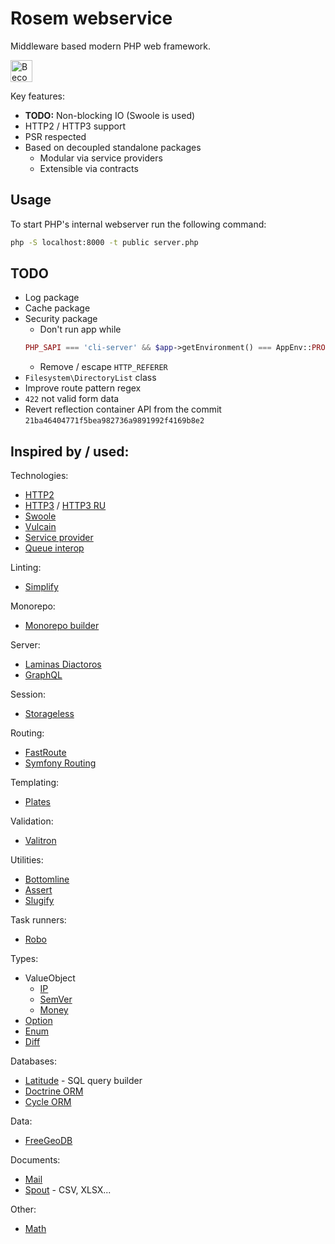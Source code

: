 # Rosem webservice

Middleware based modern PHP web framework.

<a href="https://www.patreon.com/roshe"><img src="https://c5.patreon.com/external/logo/become_a_patron_button.png" alt="Become a Patron!" height="35"></a>

Key features:
- **TODO:** Non-blocking IO (Swoole is used)
- HTTP2 / HTTP3 support
- PSR respected
- Based on decoupled standalone packages
    - Modular via service providers
    - Extensible via contracts

## Usage

To start PHP's internal webserver run the following command:
```bash
php -S localhost:8000 -t public server.php
```

## TODO

- Log package
- Cache package
- Security package
    - Don't run app while
    ```php
    PHP_SAPI === 'cli-server' && $app->getEnvironment() === AppEnv::PRODUCTION;
    ```
  - Remove / escape `HTTP_REFERER`
- `Filesystem\DirectoryList` class
- Improve route pattern regex
- `422` not valid form data
- Revert reflection container API from the commit `21ba46404771f5bea982736a9891992f4169b8e2`

## Inspired by / used:

Technologies:

- [HTTP2](https://www.mnot.net/blog/2019/10/13/h2_api_multiplexing)
- [HTTP3](https://blog.cloudflare.com/http3-the-past-present-and-future/) / [HTTP3 RU](https://ru.hexlet.io/blog/posts/http-3-proshloe-nastoyaschee-i-buduschee)
- [Swoole](https://awesomeopensource.com/project/swooletw/awesome-swoole)
- [Vulcain](https://github.com/dunglas/vulcain)
- [Service provider](https://github.com/container-interop/service-provider)
- [Queue interop](https://github.com/queue-interop/queue-interop)

Linting:

- [Simplify](https://github.com/symplify/symplify)

Monorepo:

- [Monorepo builder](https://github.com/symplify/monorepo-builder)

Server:

- [Laminas Diactoros](https://github.com/laminas/laminas-diactoros)
- [GraphQL](https://github.com/webonyx/graphql-php)

Session:

- [Storageless](https://github.com/psr7-sessions/storageless)

Routing:

- [FastRoute](https://github.com/nikic/FastRoute)
- [Symfony Routing](https://github.com/symfony/routing)

Templating:

- [Plates](https://github.com/thephpleague/plates)

Validation:

- [Valitron](https://github.com/vlucas/valitron)

Utilities:

- [Bottomline](https://github.com/maciejczyzewski/bottomline)
- [Assert](https://github.com/beberlei/assert)
- [Slugify](https://github.com/cocur/slugify)

Task runners:

- [Robo](https://github.com/consolidation/Robo)

Types:

- ValueObject
    - [IP](https://github.com/darsyn/ip)
    - [SemVer](https://github.com/nikolaposa/version)
    - [Money](https://github.com/moneyphp/money)
- [Option](https://github.com/schmittjoh/php-option)
- [Enum](https://github.com/marc-mabe/php-enum)
- [Diff](https://github.com/sebastianbergmann/diff)

Databases:

- [Latitude](https://github.com/shadowhand/latitude) - SQL query builder
- [Doctrine ORM](https://github.com/doctrine/orm)
- [Cycle ORM](https://github.com/cycle/orm)

Data:

- [FreeGeoDB](https://github.com/delight-im/FreeGeoDB)

Documents:

- [Mail](https://github.com/genkgo/mail)
- [Spout](https://github.com/box/spout) - CSV, XLSX...

Other:

- [Math](https://github.com/markrogoyski/math-php)
